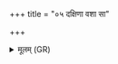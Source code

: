 +++
title = "०५ दक्षिणा वशा सा"

+++
<details><summary>मूलम् (GR)</summary>

दक्षिणा वशा सा यज्ञं गर्भं (…) ॥ +++(see 1abc)+++
</details>